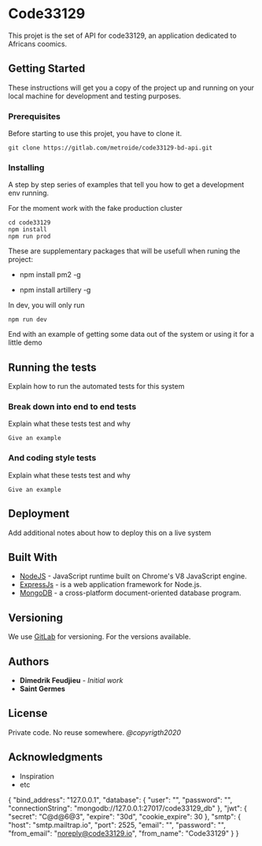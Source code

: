# Code33129

This projet is the set of API for code33129, an application dedicated to Africans coomics.

## Getting Started

These instructions will get you a copy of the project up and running on your local machine for development and testing purposes. 

### Prerequisites

Before starting to use this projet, you have to clone it.

```
git clone https://gitlab.com/metroide/code33129-bd-api.git
```

### Installing

A step by step series of examples that tell you how to get a development env running.

For the moment work with the fake production cluster
```
cd code33129
npm install
npm run prod
```
These are supplementary packages that will be usefull when runing the project:
* npm install pm2 -g

* npm install artillery -g

In dev, you will only run

```
npm run dev
```

End with an example of getting some data out of the system or using it for a little demo

## Running the tests

Explain how to run the automated tests for this system

### Break down into end to end tests

Explain what these tests test and why

```
Give an example
```

### And coding style tests

Explain what these tests test and why

```
Give an example
```

## Deployment

Add additional notes about how to deploy this on a live system

## Built With

* [NodeJS](https://nodejs.org/) - JavaScript runtime built on Chrome's V8 JavaScript engine.
* [ExpressJs](https://expressjs.com/) -  is a web application framework for Node.js.
* [MongoDB](https://www.mongodb.com/) - a cross-platform document-oriented database program. 

## Versioning

We use [GitLab](https://gitlab.com/) for versioning. For the versions available. 

## Authors

* **Dimedrik Feudjieu** - *Initial work*
* **Saint Germes**

## License

Private code. No reuse somewhere. *@copyrigth2020*

## Acknowledgments
* Inspiration
* etc

{
  "bind_address": "127.0.0.1",
  "database": {
    "user": "",
    "password": "",
    "connectionString": "mongodb://127.0.0.1:27017/code33129_db"
  },
  "jwt": {
    "secret": "C@d@6@3",
    "expire": "30d",
    "cookie_expire": 30
  },
  "smtp": {
    "host": "smtp.mailtrap.io",
    "port": 2525,
    "email": "",
    "password": "",
    "from_email": "noreply@code33129.io",
    "from_name": "Code33129"
  }
}